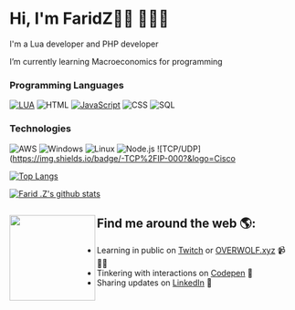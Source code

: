 # Hi, I'm FaridZ👋🏾 👩🏾‍💻

I'm a Lua developer and PHP developer

I’m currently learning Macroeconomics for programming

### Programming Languages

[![LUA](https://img.shields.io/badge/-Lua-000?&logo=lua&logoColor=2C2D72)](https://github.com/MrJiiz?tab=repositories&q=&type=&language=lua)
![HTML](https://img.shields.io/badge/-HTML-000?&logo=html5)
[![JavaScript](https://img.shields.io/badge/-JavaScript-000?&logo=JavaScript&logoColor=ddc508)](https://github.com/MrJiiz?tab=repositories&q=&type=&language=javascript)
![CSS](https://img.shields.io/badge/-CSS-000?&logo=css3&logoColor=007ACC)
![SQL](https://img.shields.io/badge/-SQL-000?&logo=MySQL&logoColor=4479A1)

### Technologies

![AWS](https://img.shields.io/badge/-AWS-000?&logo=Amazon-AWS&logoColor=FF9900)
![Windows](https://img.shields.io/badge/-Windows-000?&logo=windows&logoColor=0052CC)
![Linux](https://img.shields.io/badge/-Linux-000?&logo=Linux&logoColor=FCC624)
![Node.js](https://img.shields.io/badge/-Node.js-000?&logo=node.js)
![TCP/UDP](https://img.shields.io/badge/-TCP%2FIP-000?&logo=Cisco

[![Top Langs](https://github-readme-stats.vercel.app/api/top-langs/?username=MrJiiz&hide=lua,shell&theme=dracula&langs_count=20&layout=compact)](https://github.com/anuraghazra/github-readme-stats)

[![Farid .Z's github stats](https://github-readme-stats.vercel.app/api?username=MrJiiz&show_icons=true&theme=dracula)](https://github.com/anuraghazra/github-readme-stats)


## Find me around the web 🌎: <a href="https://github.com/sponsors/MrJiiz"><img align="left" width="150" height="150" src="https://i.pinimg.com/originals/a3/b9/f5/a3b9f540776450c472bbf599025a8ac9.gif?raw=true"></a>
- Learning in public on <a href="https://www.twitch.tv/MrJiiz">Twitch</a> or <a href="https://www.overwolf.xyz">OVERWOLF.xyz</a> 📹 ✍🏾
- Tinkering with interactions on <a href="https://codepen.io/MrJiiz"> Codepen</a> 🏓
- Sharing updates on <a href="https://www.linkedin.com/in/MrJiiz/">LinkedIn</a> 💼
